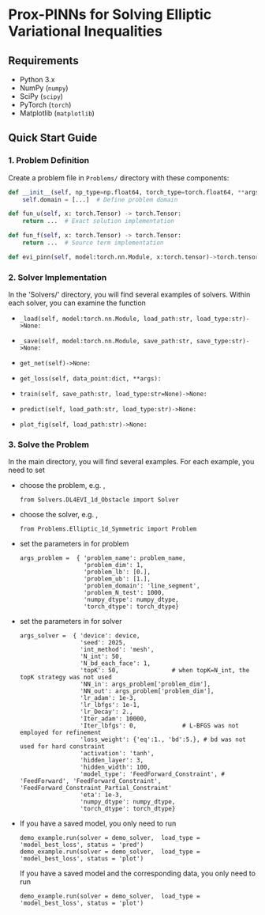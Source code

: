 # Prox-PINNs for Solving Elliptic Variational Inequalities

## Requirements
- Python 3.x
- NumPy (`numpy`)
- SciPy (`scipy`)
- PyTorch (`torch`)
- Matplotlib (`matplotlib`)

## Quick Start Guide

###  1. Problem Definition
Create a problem file in `Problems/` directory with these components:

```python
def __init__(self, np_type=np.float64, torch_type=torch.float64, **args):
    self.domain = [...]  # Define problem domain

def fun_u(self, x: torch.Tensor) -> torch.Tensor:
    return ...  # Exact solution implementation

def fun_f(self, x: torch.Tensor) -> torch.Tensor:
    return ...  # Source term implementation

def evi_pinn(self, model:torch.nn.Module, x:torch.tensor)->torch.tensor:
```


### 2. Solver Implementation
In the 'Solvers/' directory, you will find several examples of solvers. Within each solver, you can examine the function

- ```
  _load(self, model:torch.nn.Module, load_path:str, load_type:str)->None:
  ```

- ```
  _save(self, model:torch.nn.Module, save_path:str, save_type:str)->None:
  ```

- ```
  get_net(self)->None:
  ```

- ```
  get_loss(self, data_point:dict, **args):
  ```

- ```
  train(self, save_path:str, load_type:str=None)->None:
  ```

- ```
  predict(self, load_path:str, load_type:str)->None:
  ```

- ```
  plot_fig(self, load_path:str)->None:
  ```

### 3. Solve the Problem

In the main directory, you will find several examples. For each example, you need to set

- choose the problem, e.g. ,

  ```
  from Solvers.DL4EVI_1d_Obstacle import Solver
  ```

- choose the solver, e.g. ,

  ```
  from Problems.Elliptic_1d_Symmetric import Problem
  ```

- set the parameters in for problem

  ```
  args_problem =  { 'problem_name': problem_name,
                    'problem_dim': 1,
                    'problem_lb': [0.],
                    'problem_ub': [1.],
                    'problem_domain': 'line_segment',
                    'problem_N_test': 1000,
                    'numpy_dtype': numpy_dtype,
                    'torch_dtype': torch_dtype}
  ```


- set the parameters in for solver

  ```
  args_solver =  { 'device': device,
                   'seed': 2025,
                   'int_method': 'mesh',
                   'N_int': 50,
                   'N_bd_each_face': 1,
                   'topK': 50,               # when topK=N_int, the topK strategy was not used
                   'NN_in': args_problem['problem_dim'],
                   'NN_out': args_problem['problem_dim'],
                   'lr_adam': 1e-3, 
                   'lr_lbfgs': 1e-1, 
                   'lr_Decay': 2.,
                   'Iter_adam': 10000,
                   'Iter_lbfgs': 0,             # L-BFGS was not employed for refinement 
                   'loss_weight': {'eq':1., 'bd':5.}, # bd was not used for hard constraint
                   'activation': 'tanh',
                   'hidden_layer': 3,
                   'hidden_width': 100,
                   'model_type': 'FeedForward_Constraint', # 'FeedForward', 'FeedForward_Constraint', 'FeedForward_Constraint_Partial_Constraint' 
                   'eta': 1e-3,
                   'numpy_dtype': numpy_dtype,
                   'torch_dtype': torch_dtype}
  ```

- If you have a saved model, you only need to run

  ```
  demo_example.run(solver = demo_solver,  load_type = 'model_best_loss', status = 'pred')
  demo_example.run(solver = demo_solver,  load_type = 'model_best_loss', status = 'plot')
  ```

  If you have a saved model and the corresponding data, you only need to run

  ```
  demo_example.run(solver = demo_solver,  load_type = 'model_best_loss', status = 'plot')
  ```
